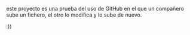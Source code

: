 este proyecto es una prueba del uso de GitHub en el que un compañero sube un fichero, el otro lo modifica y lo sube de nuevo.

:))

